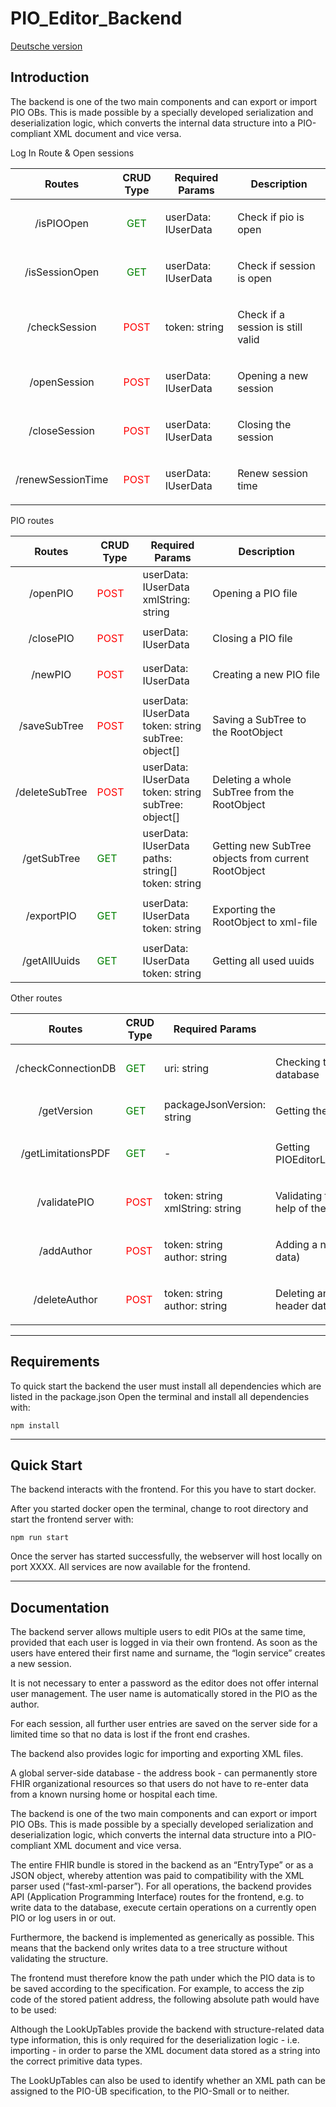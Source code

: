 # PIO_Editor_Backend
[Deutsche version](./README.md)
## Introduction

The backend is one of the two main components and can export or import PIO OBs. This is made possible by a specially
developed serialization and deserialization logic, which converts the internal data structure into a PIO-compliant XML
document and vice versa.

Log In Route & Open sessions

|       Routes       |            CRUD Type             | Required Params      |                    Description                     |
|:------------------:|:--------------------------------:|----------------------|:--------------------------------------------------:|
|     /isPIOOpen     | <p style="color:green;">GET </p> | userData: IUserData  |       <p align="left"> Check if pio is open        |
|   /isSessionOpen   | <p style="color:green;">GET </p> | userData: IUserData  |     <p align="left"> Check if session is open      |
|   /checkSession    | <p style="color:red;">POST </p>  | token: string        | <p align="left"> Check if a session is still valid |
|    /openSession    | <p style="color:red;">POST </p>  | userData: IUserData  |       <p align="left"> Opening a new session       |
|   /closeSession    | <p style="color:red;">POST </p>  | userData: IUserData  |        <p align="left"> Closing the session        |
| /renewSessionTime  | <p style="color:red;">POST </p>  | userData: IUserData  |        <p align="left"> Renew session time         |


PIO routes

|     Routes     | CRUD Type                        | Required Params                                                     |                                Description                                 |
|:--------------:|----------------------------------|---------------------------------------------------------------------|:--------------------------------------------------------------------------:|
|    /openPIO    | <p style="color:red;">POST </p>  | userData: IUserData <br /> xmlString: string                        |                    <p align="left"> Opening a PIO file                     |
|   /closePIO    | <p style="color:red;">POST </p>  | userData: IUserData                                                 |                    <p align="left"> Closing a PIO file                     |
|    /newPIO     | <p style="color:red;">POST </p>  | userData: IUserData                                                 |                  <p align="left"> Creating a new PIO file                  |
|  /saveSubTree  | <p style="color:red;">POST </p>  | userData: IUserData <br />  token: string <br /> subTree: object[]  |            <p align="left"> Saving a SubTree to the RootObject             |
| /deleteSubTree | <p style="color:red;">POST </p>  | userData: IUserData <br />  token: string <br /> subTree: object[]  |       <p align="left"> Deleting a whole SubTree from the RootObject        |
|  /getSubTree   | <p style="color:green;">GET </p> | userData: IUserData <br /> paths: string[] <br /> token: string     |    <p align="left"> Getting new SubTree objects from current RootObject    |
|   /exportPIO   | <p style="color:green;">GET </p> | userData: IUserData <br />  token: string                           |           <p align="left"> Exporting the RootObject to xml-file            |
|  /getAllUuids  | <p style="color:green;">GET </p> | userData: IUserData <br />  token: string                           |                  <p align="left"> Getting all used uuids                   |

Other routes

|       Routes       | CRUD Type                        | Required Params                        |                                   Description                                    |
|:------------------:|----------------------------------|----------------------------------------|:--------------------------------------------------------------------------------:|
| /checkConnectionDB | <p style="color:green;">GET </p> | uri: string                            |              <p align="left"> Checking the availability of database              |
|    /getVersion     | <p style="color:green;">GET </p> | packageJsonVersion: string             |                 <p align="left"> Getting the version of backend                  |
| /getLimitationsPDF | <p style="color:green;">GET </p> | -                                      |           <p align="left"> Getting PIOEditorLimitationenMitAnhang.pdf            |
|    /validatePIO    | <p style="color:red;">POST </p>  | token: string <br /> xmlString: string | <p align="left"> Validating the PIO structure with help of the validation server |
|     /addAuthor     | <p style="color:red;">POST </p>  | token: string <br /> author: string    |             <p align="left"> Adding a new author  (pio header data)              |
|   /deleteAuthor    | <p style="color:red;">POST </p>  | token: string <br /> author: string    |          <p align="left"> Deleting an author by uuid  (pio header data)          |


-----------------------------------------------------------------
## Requirements
To quick start the backend the user must install all dependencies which are listed in the package.json
Open the terminal and install all dependencies with:
```
npm install
```

-----------------------------------------------------------------
## Quick Start

The backend interacts with the frontend. For this you have to start docker.

After you started docker open the terminal, change to root directory and start the frontend server with:

```
npm run start
```
Once the server has started successfully, the webserver will host locally on port XXXX. All services are now available
for the frontend.


-----------------------------------------------------------------
## Documentation

The backend server allows multiple users to edit PIOs at the same time, provided that each user is logged in via their
own frontend. As soon as the users have entered their first name and surname, the “login service” creates a new session.

It is not necessary to enter a password as the editor does not offer internal user management. The user name is
automatically stored in the PIO as the author.

For each session, all further user entries are saved on the server side
for a limited time so that no data is lost if the front end crashes.

The backend also provides logic for importing and exporting XML files.

A global server-side database - the address book - can permanently store FHIR organizational resources so that users do
not have to re-enter data from a known nursing home or hospital each time.

The backend is one of the two main components and can export or import PIO OBs. This is made possible by a specially
developed serialization and deserialization logic, which converts the internal data structure into a
PIO-compliant XML document and vice versa.


The entire FHIR bundle is stored in the backend as an “EntryType” or as a JSON object, whereby
attention was paid to compatibility with the XML parser used (“fast-xml-parser”).
For all operations, the backend provides API (Application Programming Interface) routes for the frontend, e.g. to write
data to the database, execute certain operations on a currently open PIO or log users in or out.

Furthermore, the backend is implemented as generically as possible. This means that the backend only writes data to a
tree structure without validating the structure.

The frontend must therefore know the path under which the PIO data is
to be saved according to the specification. For example, to access the zip code of the stored patient address, the
following absolute path would have to be used:

Although the LookUpTables provide the backend with structure-related data type information,
this is only required for the deserialization logic - i.e. importing - in order to parse the XML document data stored as
a string into the correct primitive data types.

The LookUpTables can also be used to identify whether an XML path can be
assigned to the PIO-ÜB specification, to the PIO-Small or to neither.